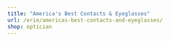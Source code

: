 ```yaml
---
title: "America's Best Contacts & Eyeglasses"
url: /erie/americas-best-contacts-and-eyeglasses/
shop: optician
---
```

